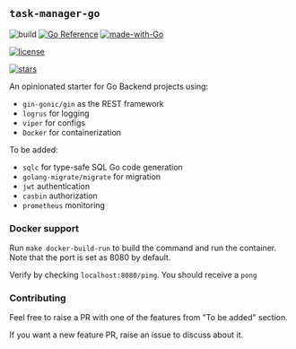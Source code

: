 ## `task-manager-go`

![build](https://github.com/I1Asyl/task-manager-go/workflows/Go/badge.svg) [![Go Reference](https://pkg.go.dev/badge/github.com/I1Asyl/task-manager-go.svg)](https://pkg.go.dev/github.com/I1Asyl/task-manager-go) [![made-with-Go](https://img.shields.io/badge/Made%20with-Go-1f425f.svg)](http://golang.org)

[![license](https://img.shields.io/github/license/udaya2899/task-manager-go)](https://github.com/I1Asyl/task-manager-go/blob/master/LICENSE)

[![stars](https://img.shields.io/github/stars/udaya2899/task-manager-go?style=social)](https://github.com/I1Asyl/task-manager-go)

An opinionated starter for Go Backend projects using:
* `gin-gonic/gin` as the REST framework
* `logrus` for logging
* `viper` for configs
* `Docker` for containerization
  
To be added:
* `sqlc` for type-safe SQL Go code generation
* `golang-migrate/migrate` for migration
* `jwt` authentication
* `casbin` authorization
* `prometheus` monitoring

### Docker support

Run `make docker-build-run` to build the command and run the container. Note that the port is set as 8080 by default.


Verify by checking `localhost:8080/ping`. You should receive a `pong`

### Contributing

Feel free to raise a PR with one of the features from "To be added" section.

If you want a new feature PR, raise an issue to discuss about it.
